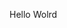 Hello Wolrd













































































































































































































































































































































































































































































































































































































































































































































































































































































































































































































































































































































































































































































